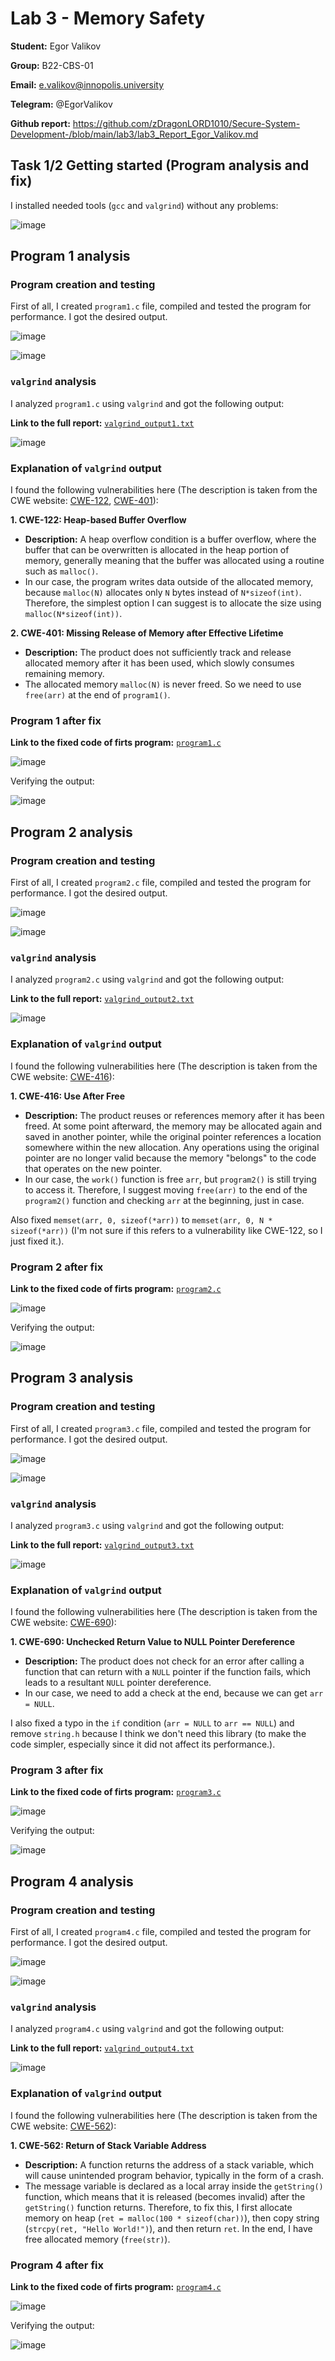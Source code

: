 # Lab 3 - Memory Safety

**Student:** Egor Valikov

**Group:** B22-CBS-01

**Email:** e.valikov@innopolis.university

**Telegram:** @EgorValikov

**Github report:** https://github.com/zDragonLORD1010/Secure-System-Development-/blob/main/lab3/lab3_Report_Egor_Valikov.md

## Task 1/2 Getting started (Program analysis and fix)

I installed needed tools (`gcc` and `valgrind`) without any problems:

![image](program1_img/Screenshot%20From%202025-03-17%2014-57-15.png)

## Program 1 analysis

### Program creation and testing

First of all, I created `program1.c` file, compiled and tested the program for performance. I got the desired output.

![image](program1_img/Screenshot%20From%202025-03-17%2015-01-27.png)

![image](program1_img/Screenshot%20From%202025-03-17%2014-59-02.png)

### `valgrind` analysis

I analyzed `program1.c` using `valgrind` and got the following output:

**Link to the full report:** [`valgrind_output1.txt`](https://github.com/zDragonLORD1010/Secure-System-Development-/blob/main/lab3/valgrind_output1.txt)

![image](program1_img/Screenshot%20From%202025-03-17%2015-00-00.png)

### Explanation of `valgrind` output

I found the following vulnerabilities here (The description is taken from the CWE website: [CWE-122](https://cwe.mitre.org/data/definitions/122), [CWE-401](https://cwe.mitre.org/data/definitions/401)):

**1. CWE-122: Heap-based Buffer Overflow**

- **Description:** A heap overflow condition is a buffer overflow, where the buffer that can be overwritten is allocated in the heap portion of memory, generally meaning that the buffer was allocated using a routine such as `malloc()`.
- In our case, the program writes data outside of the allocated memory, because `malloc(N)` allocates only `N` bytes instead of `N*sizeof(int)`. Therefore, the simplest option I can suggest is to allocate the size using `malloc(N*sizeof(int))`.

**2. CWE-401: Missing Release of Memory after Effective Lifetime**

- **Description:** The product does not sufficiently track and release allocated memory after it has been used, which slowly consumes remaining memory.
- The allocated memory `malloc(N)` is never freed. So we need to use `free(arr)` at the end of `program1()`.

### Program 1 after fix

**Link to the fixed code of firts program:** [`program1.c`](https://github.com/zDragonLORD1010/Secure-System-Development-/blob/main/lab3/program1.c)

![image](program1_img/Screenshot%20From%202025-03-17%2015-07-47.png)

Verifying the output:

![image](program1_img/Screenshot%20From%202025-03-17%2015-04-38.png)

## Program 2 analysis

### Program creation and testing

First of all, I created `program2.c` file, compiled and tested the program for performance. I got the desired output.

![image](program2_img/Screenshot%20From%202025-03-17%2015-14-09.png)

![image](program2_img/Screenshot%20From%202025-03-17%2015-15-18.png)

### `valgrind` analysis

I analyzed `program2.c` using `valgrind` and got the following output:

**Link to the full report:** [`valgrind_output2.txt`](https://github.com/zDragonLORD1010/Secure-System-Development-/blob/main/lab3/valgrind_output2.txt)

![image](program2_img/Screenshot%20From%202025-03-17%2015-22-31.png)

### Explanation of `valgrind` output

I found the following vulnerabilities here (The description is taken from the CWE website: [CWE-416](https://cwe.mitre.org/data/definitions/416)):

**1. CWE-416: Use After Free**

- **Description:** The product reuses or references memory after it has been freed. At some point afterward, the memory may be allocated again and saved in another pointer, while the original pointer references a location somewhere within the new allocation. Any operations using the original pointer are no longer valid because the memory "belongs" to the code that operates on the new pointer.
- In our case, the `work()` function is free `arr`, but `program2()` is still trying to access it. Therefore, I suggest moving `free(arr)` to the end of the `program2()` function and checking `arr` at the beginning, just in case.

Also fixed `memset(arr, 0, sizeof(*arr))` to `memset(arr, 0, N * sizeof(*arr))` (I'm not sure if this refers to a vulnerability like CWE-122, so I just fixed it.).

### Program 2 after fix

**Link to the fixed code of firts program:** [`program2.c`](https://github.com/zDragonLORD1010/Secure-System-Development-/blob/main/lab3/program2.c)

![image](program2_img/Screenshot%20From%202025-03-17%2015-21-01.png)

Verifying the output:

![image](program2_img/Screenshot%20From%202025-03-17%2015-22-31.png)

## Program 3 analysis

### Program creation and testing

First of all, I created `program3.c` file, compiled and tested the program for performance. I got the desired output.

![image](program3_img/Screenshot%20From%202025-03-17%2015-27-26.png)

![image](program3_img/Screenshot%20From%202025-03-17%2015-28-32.png)

### `valgrind` analysis

I analyzed `program3.c` using `valgrind` and got the following output:

**Link to the full report:** [`valgrind_output3.txt`](https://github.com/zDragonLORD1010/Secure-System-Development-/blob/main/lab3/valgrind_output3.txt)

![image](program3_img/Screenshot%20From%202025-03-17%2015-29-03.png)

### Explanation of `valgrind` output

I found the following vulnerabilities here (The description is taken from the CWE website: [CWE-690](https://cwe.mitre.org/data/definitions/690)):

**1. CWE-690: Unchecked Return Value to NULL Pointer Dereference**

- **Description:** The product does not check for an error after calling a function that can return with a `NULL` pointer if the function fails, which leads to a resultant `NULL` pointer dereference.
- In our case, we need to add a check at the end, because we can get `arr = NULL`.

I also fixed a typo in the `if` condition (`arr = NULL` to `arr == NULL`) and remove `string.h` because I think we don't need this library (to make the code simpler, especially since it did not affect its performance.).

### Program 3 after fix

**Link to the fixed code of firts program:** [`program3.c`](https://github.com/zDragonLORD1010/Secure-System-Development-/blob/main/lab3/program3.c)

![image](program3_img/photo_2025-03-17_19-09-58.jpg)

Verifying the output:

![image](program3_img/Screenshot%20From%202025-03-17%2015-32-44.png)

## Program 4 analysis

### Program creation and testing

First of all, I created `program4.c` file, compiled and tested the program for performance. I got the desired output.

![image](program4_img/Screenshot%20From%202025-03-17%2015-37-18.png)

![image](program4_img/Screenshot%20From%202025-03-17%2015-38-05.png)

### `valgrind` analysis

I analyzed `program4.c` using `valgrind` and got the following output:

**Link to the full report:** [`valgrind_output4.txt`](https://github.com/zDragonLORD1010/Secure-System-Development-/blob/main/lab3/valgrind_output4.txt)

![image](program4_img/Screenshot%20From%202025-03-17%2015-38-23.png)

### Explanation of `valgrind` output

I found the following vulnerabilities here (The description is taken from the CWE website: [CWE-562](https://cwe.mitre.org/data/definitions/562)):

**1. CWE-562: Return of Stack Variable Address**

- **Description:** A function returns the address of a stack variable, which will cause unintended program behavior, typically in the form of a crash.
- The message variable is declared as a local array inside the `getString()` function, which means that it is released (becomes invalid) after the `getString()` function returns. Therefore, to fix this, I first allocate memory on heap (`ret = malloc(100 * sizeof(char))`), then copy string (`strcpy(ret, "Hello World!")`), and then return `ret`. In the end, I have free allocated memory (`free(str)`).

### Program 4 after fix

**Link to the fixed code of firts program:** [`program4.c`](https://github.com/zDragonLORD1010/Secure-System-Development-/blob/main/lab3/program4.c)

![image](program4_img/Screenshot%20From%202025-03-17%2015-42-04.png)

Verifying the output:

![image](program4_img/Screenshot%20From%202025-03-17%2015-41-46.png)

